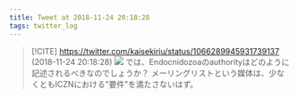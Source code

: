 ```yaml
---
title: Tweet at 2018-11-24 20:18:28
tags: twitter_log
---
```


> [!CITE] https://twitter.com/kaisekiriu/status/1066289945931739137 (2018-11-24 20:18:28)
> ![](https://twitter.com/kaisekiriu/status/1066289945931739137)
> では、Endocnidozoaのauthorityはどのように記述されるべきなのでしょうか？
> メーリングリストという媒体は、少なくともICZNにおける"要件"を満たさないはず。

